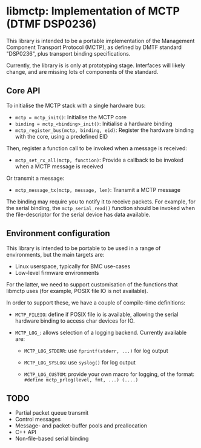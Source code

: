 libmctp: Implementation of MCTP (DTMF DSP0236)
==============================================

This library is intended to be a portable implementation of the Management
Component Transport Protocol (MCTP), as defined by DMTF standard "DSP0236",
plus transport binding specifications.

Currently, the library is is only at prototyping stage. Interfaces will likely
change, and are missing lots of components of the standard.

Core API
--------

To initialise the MCTP stack with a single hardware bus:

 * `mctp = mctp_init()`: Initialise the MCTP core
 * `binding = mctp_<binding>_init()`: Initialise a hardware binding
 * `mctp_register_bus(mctp, binding, eid)`: Register the hardware binding with
   the core, using a predefined EID

Then, register a function call to be invoked when a message is received:

 * `mctp_set_rx_all(mctp, function)`: Provide a callback to be invoked when a
   MCTP message is received

Or transmit a message:

 * `mctp_message_tx(mctp, message, len)`: Transmit a MCTP message

The binding may require you to notify it to receive packets. For example,
for the serial binding, the `mctp_serial_read()` function should be invoked
when the file-descriptor for the serial device has data available.

Environment configuration
-------------------------

This library is intended to be portable to be used in a range of environments,
but the main targets are:

  - Linux userspace, typically for BMC use-cases
  - Low-level firmware environments

For the latter, we need to support customisation of the functions that libmctp
uses (for example, POSIX file IO is not available).

In order to support these, we have a couple of compile-time definitions:

 - `MCTP_FILEIO`: define if POSIX file io is available, allowing the
   serial hardware binding to access char devices for IO.

 - `MCTP_LOG_`: allows selection of a logging backend. Currently available
   are:

    - `MCTP_LOG_STDERR`: use `fprintf(stderr, ...)` for log output

    - `MCTP_LOG_SYSLOG`: use `syslog()` for log output

    - `MCTP_LOG_CUSTOM`: provide your own macro for logging, of
      the format: ```#define mctp_prlog(level, fmt, ...) (....)```

TODO
----

 - Partial packet queue transmit
 - Control messages
 - Message- and packet-buffer pools and preallocation
 - C++ API
 - Non-file-based serial binding
